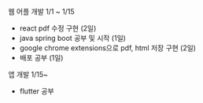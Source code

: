 웹 어플 개발 1/1 ~ 1/15

- react pdf 수정 구현 (2일)
- java spring boot 공부 및 시작 (1일)
- google chrome extensions으로 pdf, html 저장 구현 (2일)
- 배포 공부 (1일)

앱 개발 1/15~

- flutter 공부